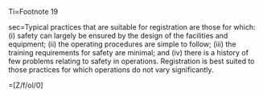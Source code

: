 Ti=Footnote 19

sec=Typical practices that are suitable for registration are those for which: (i) safety can largely be ensured by the design of the facilities and equipment; (ii) the operating procedures are simple to follow; (iii) the training requirements for safety are minimal; and (iv) there is a history of few problems relating to safety in operations. Registration is best suited to those practices for which operations do not vary significantly.

=[Z/f/ol/0]